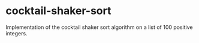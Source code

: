 # cocktail-shaker-sort
Implementation of the cocktail shaker sort algorithm on a list of 100 positive integers.
